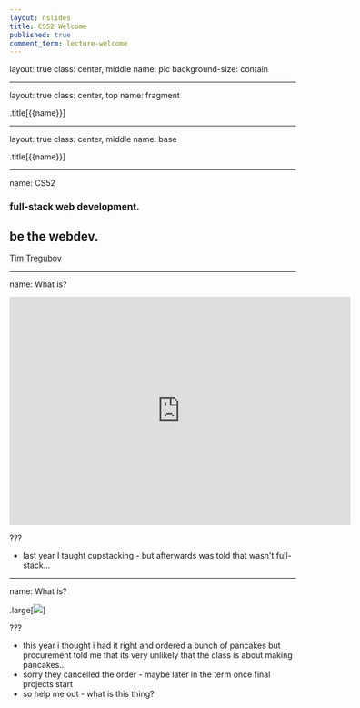 ```yaml
---
layout: nslides
title: CS52 Welcome
published: true
comment_term: lecture-welcome
---
```




<div id="slide-source">
layout: true
class: center, middle
name: pic
background-size: contain

---

layout: true
class: center, top
name: fragment

.title[{{name}}]

---
layout: true
class: center, middle
name: base

.title[{{name}}]


---
name: CS52

### full-stack web development.

## be the webdev.

[Tim Tregubov](http://zingweb.com)

---
name: What is?

<iframe width="600" height="400" src="https://www.youtube.com/embed/82DNYqurkxo?rel=0&amp;showinfo=0" frameborder="0" allowfullscreen></iframe>

???
* last year I taught cupstacking - but afterwards was told that wasn't full-stack...



---
name: What is?

.large[![](img/pancake.gif)]


???
* this year i thought i had it right and ordered a bunch of pancakes but procurement told me that its very unlikely that the class is about making pancakes...
* sorry they cancelled the order - maybe later in the term once final projects start
* so help me out - what is this thing?

</div>